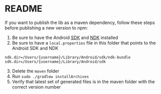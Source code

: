 # README

If you want to publish the lib as a maven dependency, follow these steps before publishing a new version to npm:

1.  Be sure to have the Android [SDK](https://developer.android.com/studio/index.html) and [NDK](https://developer.android.com/ndk/guides/index.html) installed
2.  Be sure to have a `local.properties` file in this folder that points to the Android SDK and NDK

<!---->

    ndk.dir=/Users/{username}/Library/Android/sdk/ndk-bundle
    sdk.dir=/Users/{username}/Library/Android/sdk

3.  Delete the `maven` folder
4.  Run `sudo ./gradlew installArchives`
5.  Verify that latest set of generated files is in the maven folder with the correct version number
